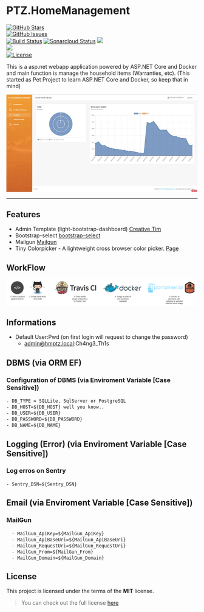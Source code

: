 PTZ.HomeManagement
============
[![GitHub Stars](https://img.shields.io/github/stars/ptorrezao/PTZ.HomeManagement.svg)](https://github.com/ptorrezao/PTZ.HomeManagement/stargazers)  
[![GitHub Issues](https://img.shields.io/github/issues/ptorrezao/PTZ.HomeManagement.svg)](https://github.com/ptorrezao/PTZ.HomeManagement/issues)  
[![Build Status](https://travis-ci.org/ptorrezao/PTZ.HomeManagement.svg?branch=master)](https://travis-ci.org/ptorrezao/PTZ.HomeManagement) 
[![Sonarcloud Status](https://sonarcloud.io/api/project_badges/measure?project=PTZHZ&metric=alert_status)](https://sonarcloud.io/dashboard?id=PTZHZ)
[![](https://images.microbadger.com/badges/version/ptorrezao/ptz.homemanagement.svg)](https://microbadger.com/images/ptorrezao/ptz.homemanagement "ptorrezao/ptz.homemanagement Docker Image")  
[![](https://images.microbadger.com/badges/image/ptorrezao/ptz.homemanagement.svg)](https://microbadger.com/images/ptorrezao/ptz.homemanagement "ptorrezao/ptz.homemanagement Docker Image")  
[![License](https://img.shields.io/badge/license-MIT-blue.svg)](https://opensource.org/licenses/MIT) 

This is a asp.net webapp application powered by ASP.NET Core and Docker and main function is manage the household items (Warranties, etc).
(This started as Pet Project to learn ASP.NET Core and Docker, so keep that in mind)

![Preview](https://github.com/ptorrezao/PTZ.HomeManagement/blob/master/docs/preview.jpg?raw=true)

---

## Features
- Admin Template (light-bootstrap-dashboard) [Creative Tim](https://www.creative-tim.com/product/light-bootstrap-dashboard)
- Bootstrap-select [bootstrap-select](https://silviomoreto.github.io/bootstrap-select/)
- Mailgun [Mailgun](https://www.mailgun.com/email-api)
- Tiny Colorpicker - A lightweight cross browser color picker. [Page](http://baijs.com/tinycolorpicker/)


## WorkFlow
![WorkFlow](https://github.com/ptorrezao/PTZ.HomeManagement/blob/master/docs/workflow.png?raw=true)

## Informations
- Default User:Pwd (on first login will request to change the password)
	- admin@hmptz.local:Ch4ng3_Th1s 
		
## DBMS (via ORM EF)
### Configuration of DBMS (via Enviroment Variable [Case Sensitive])
	- DB_TYPE = SQLLite, SqlServer or PostgreSQL
	- DB_HOST=${DB_HOST} well you know..
	- DB_USER=${DB_USER}
	- DB_PASSWORD=${DB_PASSWORD}
	- DB_NAME=${DB_NAME}
	
## Logging (Error) (via Enviroment Variable [Case Sensitive])
### Log erros on Sentry 
	- Sentry_DSN=${Sentry_DSN}
	
## Email (via Enviroment Variable [Case Sensitive])
### MailGun
      - MailGun_ApiKey=${MailGun_ApiKey}
      - MailGun_ApiBaseUri=${MailGun_ApiBaseUri}
      - MailGun_RequestUri=${MailGun_RequestUri}
      - MailGun_From=${MailGun_From}
	  - MailGun_Domain=${MailGun_Domain}
## License
This project is licensed under the terms of the **MIT** license.
>You can check out the full license [here](https://github.com/ptorrezao/PTZ.HomeManagement/blob/master/LICENSE)

